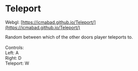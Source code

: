 # Teleport

Webgl: [https://icmabad.github.io/Teleport/](https://icmabad.github.io/Teleport/)

Random between which of the other doors player teleports to.
<br /><br />
Controls:<br />
Left: A<br />
Right: D<br />
Teleport: W
